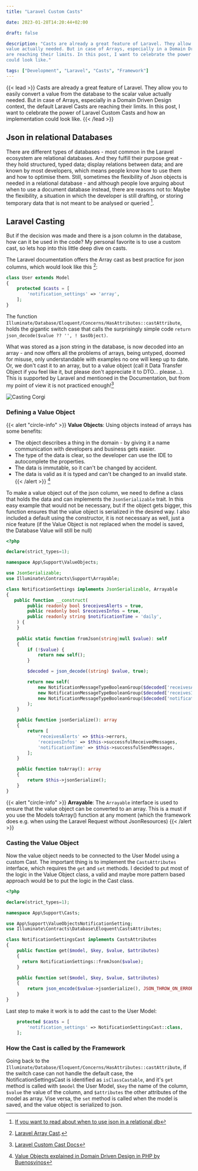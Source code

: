 ```yaml
---
title: "Laravel Custom Casts"

date: 2023-01-28T14:20:44+02:00

draft: false

description: "Casts are already a great feature of Laravel. They allow you to easily convert a value from the database to the scalar
value actually needed. But in case of Arrays, especially in a Domain Driven Design context, the default Laravel Casts
are reaching their limits. In this post, I want to celebrate the power of Laravel Custom Casts and how an implementation
could look like."

tags: ["Development", "Laravel", "Casts", "Framework"]
---
```


{{< lead >}}
Casts are already a great feature of Laravel. They allow you to easily convert a value from the database to the scalar
value actually needed. But in case of Arrays, especially in a Domain Driven Design context, the default Laravel Casts
are reaching their limits. In this post, I want to celebrate the power of Laravel Custom Casts and how an implementation
could look like.
{{< /lead >}}

## Json in relational Databases

There are different types of databases - most common in the Laravel ecosystem are relational databases.
And they fulfill their purpose great - they hold structured, typed data; display relations between data; and are
known by most developers, which means people know how to use them and how to optimise them.
Still, sometimes the flexibility of Json objects is needed in a relational database - and although people love arguing
about when to use a document database instead, there are reasons not to: Maybe the flexibility, a situation in which
the developer is still drafting, or storing temporary data that is not meant to be analysed or queried [^whenJson].

[^whenJson]: [If you want to read about when to use json in a relational db](https://arctype.com/blog/json-database-when-use/)

## Laravel Casting

But if the decision was made and there is a json column in the database, how can it be used in the code?
My personal favorite is to use a custom cast, so lets hop into this little deep dive on casts.

The Laravel documentation offers the Array cast as best practice for json columns, which would look like
this [^laravelArrayCast]:

[^laravelArrayCast]: [Laravel Array Cast](https://laravel.com/docs/9.x/eloquent-mutators#array-and-json-casting).

```php
class User extends Model
{
    protected $casts = [
        'notification_settings' => 'array',
    ];
}
```

The function `Illuminate/Database/Eloquent/Concerns/HasAttributes::castAttribute`, holds the gigantic switch case that
calls the surprisingly simple code `return json_decode($value ?? '', ! $asObject)`.

What was stored as a json string in the database, is now decoded into an array - and now offers all the problems of
arrays, being untyped, doomed for misuse, only understandable with examples no one will keep up to date.
Or, we don't cast it to an array, but to a value object (call it Data Transfer Object if you feel like it, but please
don't appreciate it to DTO... please...). This is supported by Laravel and mentioned in the Documentation, but from my
point of view it is not practiced enough![^laravelCustomCast]

[^laravelCustomCast]: [Laravel Custom Cast Docs](https://laravel.com/docs/9.x/eloquent-mutators#value-object-casting)

![Casting Corgi](/images/2023-01-cast.png)

### Defining a Value Object

{{< alert "circle-info" >}} **Value Objects**:
Using objects instead of arrays has some benefits:

- The object describes a thing in the domain - by giving it a name communication with developers and business gets
  easier.
- The type of the data is clear, so the developer can use the IDE to autocomplete the properties.
- The data is immutable, so it can't be changed by accident.
- The data is valid as it is typed and can't be changed to an invalid state.
  {{< /alert >}}
  [^valueObjects]

[^valueObjects]: [Value Objects explained in Domain Driven Design in PHP by Buenosvinos](https://www.perlego.com/book/527020/domaindriven-design-in-php-pdf)

To make a value object out of the json column, we need to define a class that holds the data and can implements
the `JsonSerializable` trait. In this easy example that would not be necessary, but if the object gets bigger, this
function ensures that the value object is serialized in the desired way. I also included a default using the
constructor, it is not necessary as well, just a nice feature (if the Value Object is not replaced when the model is
saved, the Database Value will still be null)

```php
<?php

declare(strict_types=1);

namespace App\Support\ValueObjects;

use JsonSerializable;
use Illuminate\Contracts\Support\Arrayable;

class NotificationSettings implements JsonSerializable, Arrayable
{
   public function __construct(
        public readonly bool $receivesAlerts = true,
        public readonly bool $receivesInfos = true,
        public readonly string $notificationTime = 'daily',
    ) {
    }
    
    public static function fromJson(string|null $value): self
    {
        if (!$value) {
            return new self();
        }

        $decoded = json_decode((string) $value, true);

        return new self(
            new NotificationMessageTypeBooleanGroup($decoded['receivesAlerts']),
            new NotificationMessageTypeBooleanGroup($decoded['receivesInfos']),
            new NotificationMessageTypeBooleanGroup($decoded['notificationTime']),
        );
    }

    public function jsonSerialize(): array
    {
        return [
            'receivesAlerts' => $this->errors,
            'receivesInfos' => $this->successfulReceivedMessages,
            'notificationTime' => $this->successfulSendMessages,
        ];
    }

    public function toArray(): array
    {
        return $this->jsonSerialize();
    }
}
```

{{< alert "circle-info" >}} **Arrayable**:
The `Arrayable` interface is used to ensure that the value object can be converted to an array.
This is a must if you use the Models toArray() function at any moment (which the framework does e.g. when using the
Laravel Request without JsonResources)
{{< /alert >}}

### Casting the Value Object

Now the value object needs to be connected to the User Model using a custom Cast.
The important thing is to implement the `CastsAttributes` interface, which requires the `get` and `set` methods.
I decided to put most of the logic in the Value Object class, a valid and maybe more pattern based approach would be to
put the logic in the Cast class.

```php
<?php

declare(strict_types=1);

namespace App\Support\Casts;

use App\Support\ValueObjectsNotificationSetting;
use Illuminate\Contracts\Database\Eloquent\CastsAttributes;

class NotificationSettingsCast implements CastsAttributes
{
    public function get($model, $key, $value, $attributes)
    {
      return NotificationSettings::fromJson($value);
    }

    public function set($model, $key, $value, $attributes)
    {
        return json_encode($value->jsonSerialize(), JSON_THROW_ON_ERROR);
    }
}
```

Last step to make it work is to add the cast to the User Model:

```php
    protected $casts = [
        'notification_settings' => NotificationSettingsCast::class,
    ];
```

### How the Cast is called by the Framework

Going back to the `Illuminate/Database/Eloquent/Concerns/HasAttributes::castAttribute`, if the switch case can not
handle the default case, the NotificationSettingsCast is identified as `isClassCastable`, and it's `get` method is
called with `$model` the User Model, `$key` the name of the column, `$value` the value of the column, and `$attributes`
the other attributes of the model as array.
Vise versa, the `set` method is called when the model is saved, and the value object is serialized to json.



